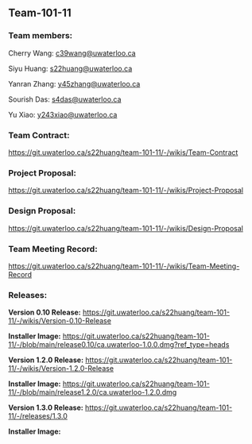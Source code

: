 ## Team-101-11

### Team members:

Cherry Wang: c39wang@uwaterloo.ca 

Siyu Huang: s22huang@uwaterloo.ca

Yanran Zhang: y45zhang@uwaterloo.ca

Sourish Das: s4das@uwaterloo.ca

Yu Xiao: y243xiao@uwaterloo.ca

### Team Contract: 
https://git.uwaterloo.ca/s22huang/team-101-11/-/wikis/Team-Contract

### Project Proposal:
https://git.uwaterloo.ca/s22huang/team-101-11/-/wikis/Project-Proposal

### Design Proposal: 
https://git.uwaterloo.ca/s22huang/team-101-11/-/wikis/Design-Proposal

### Team Meeting Record:
https://git.uwaterloo.ca/s22huang/team-101-11/-/wikis/Team-Meeting-Record

### Releases:
**Version 0.10 Release:** https://git.uwaterloo.ca/s22huang/team-101-11/-/wikis/Version-0.10-Release

**Installer Image:** https://git.uwaterloo.ca/s22huang/team-101-11/-/blob/main/release0.10/ca.uwaterloo-1.0.0.dmg?ref_type=heads

**Version 1.2.0 Release:** https://git.uwaterloo.ca/s22huang/team-101-11/-/wikis/Version-1.2.0-Release

**Installer Image:** https://git.uwaterloo.ca/s22huang/team-101-11/-/blob/main/release1.2.0/ca.uwaterloo-1.2.0.dmg


**Version 1.3.0 Release:**  https://git.uwaterloo.ca/s22huang/team-101-11/-/releases/1.3.0

**Installer Image:** 




